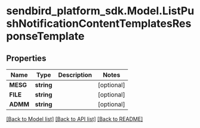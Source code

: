 
# sendbird_platform_sdk.Model.ListPushNotificationContentTemplatesResponseTemplate

## Properties

Name | Type | Description | Notes
------------ | ------------- | ------------- | -------------
**MESG** | **string** |  | [optional] 
**FILE** | **string** |  | [optional] 
**ADMM** | **string** |  | [optional] 

[[Back to Model list]](../README.md#documentation-for-models)
[[Back to API list]](../README.md#documentation-for-api-endpoints)
[[Back to README]](../README.md)

